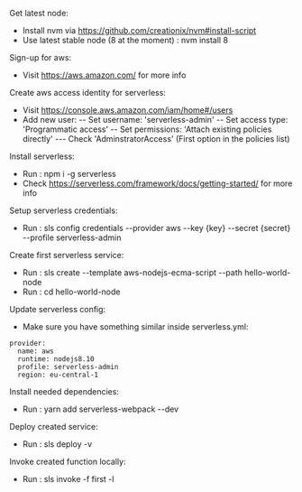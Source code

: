 Get latest node:
- Install nvm via https://github.com/creationix/nvm#install-script
- Use latest stable node (8 at the moment) : nvm install 8

Sign-up for aws:
- Visit https://aws.amazon.com/ for more info

Create aws access identity for serverless:
- Visit https://console.aws.amazon.com/iam/home#/users
- Add new user:
-- Set username: 'serverless-admin'
-- Set access type: 'Programmatic access'
-- Set permissions: 'Attach existing policies directly'
--- Check 'AdminstratorAccess' (First option in the policies list)

Install serverless:
- Run : npm i -g serverless
- Check https://serverless.com/framework/docs/getting-started/ for more info

Setup serverless credentials:
- Run : sls config credentials --provider aws --key {key} --secret {secret} --profile serverless-admin

Create first serverless service:
- Run : sls create --template aws-nodejs-ecma-script --path hello-world-node
- Run : cd hello-world-node

Update serverless config:
- Make sure you have something similar inside serverless.yml:
````
provider:
  name: aws
  runtime: nodejs8.10
  profile: serverless-admin
  region: eu-central-1
````

Install needed dependencies:
- Run : yarn add serverless-webpack --dev

Deploy created service:
- Run : sls deploy -v

Invoke created function locally:
- Run : sls invoke -f first -l

